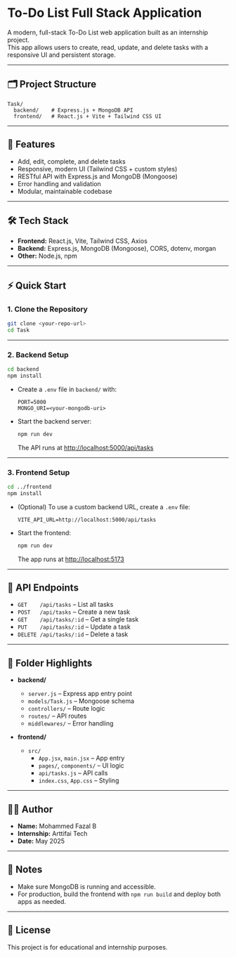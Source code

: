 # To-Do List Full Stack Application

A modern, full-stack To-Do List web application built as an internship project.  
This app allows users to create, read, update, and delete tasks with a responsive UI and persistent storage.

---

## 🗂️ Project Structure

```
Task/
  backend/    # Express.js + MongoDB API
  frontend/   # React.js + Vite + Tailwind CSS UI
```

---

## 🚀 Features

- Add, edit, complete, and delete tasks
- Responsive, modern UI (Tailwind CSS + custom styles)
- RESTful API with Express.js and MongoDB (Mongoose)
- Error handling and validation
- Modular, maintainable codebase

---

## 🛠️ Tech Stack

- **Frontend:** React.js, Vite, Tailwind CSS, Axios
- **Backend:** Express.js, MongoDB (Mongoose), CORS, dotenv, morgan
- **Other:** Node.js, npm

---

## ⚡ Quick Start

### 1. Clone the Repository

```sh
git clone <your-repo-url>
cd Task
```

---

### 2. Backend Setup

```sh
cd backend
npm install
```

- Create a `.env` file in `backend/` with:
  ```
  PORT=5000
  MONGO_URI=<your-mongodb-uri>
  ```
- Start the backend server:
  ```sh
  npm run dev
  ```
  The API runs at [http://localhost:5000/api/tasks](http://localhost:5000/api/tasks)

---

### 3. Frontend Setup

```sh
cd ../frontend
npm install
```

- (Optional) To use a custom backend URL, create a `.env` file:
  ```
  VITE_API_URL=http://localhost:5000/api/tasks
  ```
- Start the frontend:
  ```sh
  npm run dev
  ```
  The app runs at [http://localhost:5173](http://localhost:5173)

---

## 📝 API Endpoints

- `GET    /api/tasks` – List all tasks
- `POST   /api/tasks` – Create a new task
- `GET    /api/tasks/:id` – Get a single task
- `PUT    /api/tasks/:id` – Update a task
- `DELETE /api/tasks/:id` – Delete a task

---

## 📁 Folder Highlights

- **backend/**

  - `server.js` – Express app entry point
  - `models/Task.js` – Mongoose schema
  - `controllers/` – Route logic
  - `routes/` – API routes
  - `middlewares/` – Error handling

- **frontend/**
  - `src/`
    - `App.jsx`, `main.jsx` – App entry
    - `pages/`, `components/` – UI logic
    - `api/tasks.js` – API calls
    - `index.css`, `App.css` – Styling

---

## 🙋‍♂️ Author

- **Name:** Mohammed Fazal B
- **Internship:** Arttifai Tech
- **Date:** May 2025

---

## 📌 Notes

- Make sure MongoDB is running and accessible.
- For production, build the frontend with `npm run build` and deploy both apps as needed.

---

## 📃 License

This project is for educational and internship purposes.
